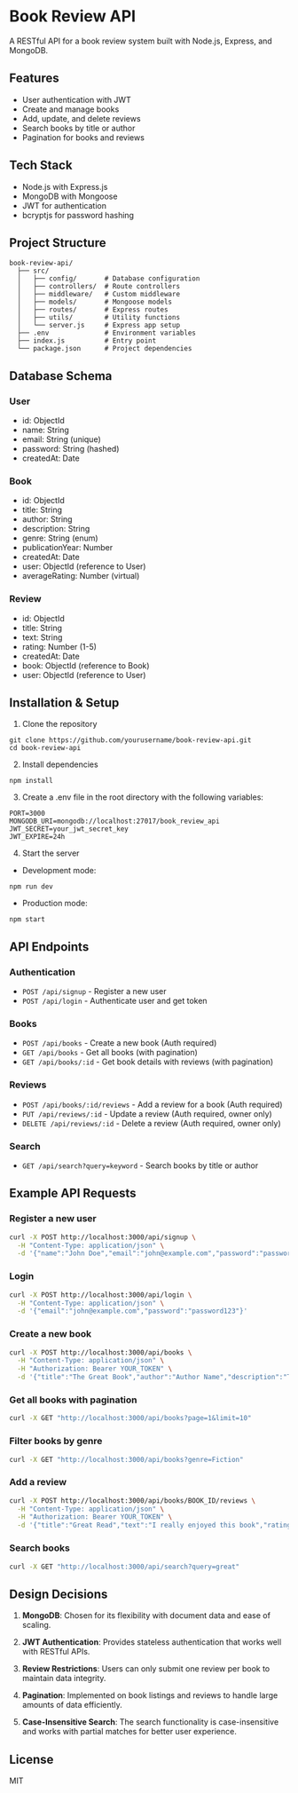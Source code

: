 # Book Review API

A RESTful API for a book review system built with Node.js, Express, and MongoDB.

## Features

- User authentication with JWT
- Create and manage books
- Add, update, and delete reviews
- Search books by title or author
- Pagination for books and reviews

## Tech Stack

- Node.js with Express.js
- MongoDB with Mongoose
- JWT for authentication
- bcryptjs for password hashing

## Project Structure

```
book-review-api/
  ├── src/
  │   ├── config/       # Database configuration
  │   ├── controllers/  # Route controllers
  │   ├── middleware/   # Custom middleware
  │   ├── models/       # Mongoose models
  │   ├── routes/       # Express routes
  │   ├── utils/        # Utility functions
  │   └── server.js     # Express app setup
  ├── .env              # Environment variables
  ├── index.js          # Entry point
  └── package.json      # Project dependencies
```

## Database Schema

### User
- id: ObjectId
- name: String
- email: String (unique)
- password: String (hashed)
- createdAt: Date

### Book
- id: ObjectId
- title: String
- author: String
- description: String
- genre: String (enum)
- publicationYear: Number
- createdAt: Date
- user: ObjectId (reference to User)
- averageRating: Number (virtual)

### Review
- id: ObjectId
- title: String
- text: String
- rating: Number (1-5)
- createdAt: Date
- book: ObjectId (reference to Book)
- user: ObjectId (reference to User)

## Installation & Setup

1. Clone the repository
```
git clone https://github.com/yourusername/book-review-api.git
cd book-review-api
```

2. Install dependencies
```
npm install
```

3. Create a .env file in the root directory with the following variables:
```
PORT=3000
MONGODB_URI=mongodb://localhost:27017/book_review_api
JWT_SECRET=your_jwt_secret_key
JWT_EXPIRE=24h
```

4. Start the server
- Development mode:
```
npm run dev
```
- Production mode:
```
npm start
```

## API Endpoints

### Authentication
- `POST /api/signup` - Register a new user
- `POST /api/login` - Authenticate user and get token

### Books
- `POST /api/books` - Create a new book (Auth required)
- `GET /api/books` - Get all books (with pagination)
- `GET /api/books/:id` - Get book details with reviews (with pagination)

### Reviews
- `POST /api/books/:id/reviews` - Add a review for a book (Auth required)
- `PUT /api/reviews/:id` - Update a review (Auth required, owner only)
- `DELETE /api/reviews/:id` - Delete a review (Auth required, owner only)

### Search
- `GET /api/search?query=keyword` - Search books by title or author

## Example API Requests

### Register a new user
```bash
curl -X POST http://localhost:3000/api/signup \
  -H "Content-Type: application/json" \
  -d '{"name":"John Doe","email":"john@example.com","password":"password123"}'
```

### Login
```bash
curl -X POST http://localhost:3000/api/login \
  -H "Content-Type: application/json" \
  -d '{"email":"john@example.com","password":"password123"}'
```

### Create a new book
```bash
curl -X POST http://localhost:3000/api/books \
  -H "Content-Type: application/json" \
  -H "Authorization: Bearer YOUR_TOKEN" \
  -d '{"title":"The Great Book","author":"Author Name","description":"This is a great book","genre":"Fiction","publicationYear":2023}'
```

### Get all books with pagination
```bash
curl -X GET "http://localhost:3000/api/books?page=1&limit=10"
```

### Filter books by genre
```bash
curl -X GET "http://localhost:3000/api/books?genre=Fiction"
```

### Add a review
```bash
curl -X POST http://localhost:3000/api/books/BOOK_ID/reviews \
  -H "Content-Type: application/json" \
  -H "Authorization: Bearer YOUR_TOKEN" \
  -d '{"title":"Great Read","text":"I really enjoyed this book","rating":5}'
```

### Search books
```bash
curl -X GET "http://localhost:3000/api/search?query=great"
```

## Design Decisions

1. **MongoDB**: Chosen for its flexibility with document data and ease of scaling.

2. **JWT Authentication**: Provides stateless authentication that works well with RESTful APIs.

3. **Review Restrictions**: Users can only submit one review per book to maintain data integrity.

4. **Pagination**: Implemented on book listings and reviews to handle large amounts of data efficiently.

5. **Case-Insensitive Search**: The search functionality is case-insensitive and works with partial matches for better user experience.

## License

MIT